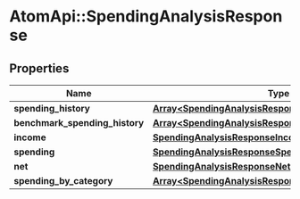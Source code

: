 # AtomApi::SpendingAnalysisResponse

## Properties
Name | Type | Description | Notes
------------ | ------------- | ------------- | -------------
**spending_history** | [**Array&lt;SpendingAnalysisResponseSpendingHistory&gt;**](SpendingAnalysisResponseSpendingHistory.md) |  | [optional] 
**benchmark_spending_history** | [**Array&lt;SpendingAnalysisResponseSpendingHistory&gt;**](SpendingAnalysisResponseSpendingHistory.md) |  | [optional] 
**income** | [**SpendingAnalysisResponseIncome**](SpendingAnalysisResponseIncome.md) |  | [optional] 
**spending** | [**SpendingAnalysisResponseSpending**](SpendingAnalysisResponseSpending.md) |  | [optional] 
**net** | [**SpendingAnalysisResponseNet**](SpendingAnalysisResponseNet.md) |  | [optional] 
**spending_by_category** | [**Array&lt;SpendingAnalysisResponseSpendingByCategory&gt;**](SpendingAnalysisResponseSpendingByCategory.md) |  | [optional] 


